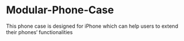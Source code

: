 # Modular-Phone-Case
This phone case is designed for iPhone which can help users to extend their phones‘ functionalities
